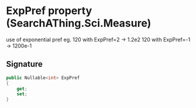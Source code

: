 # ExpPref property (SearchAThing.Sci.Measure)
use of exponential pref
            eg. 
            120 with ExpPref=2 -> 1.2e2
            120 with ExpPref=-1 -> 1200e-1

## Signature
```csharp
public Nullable<int> ExpPref
{
    get;
    set;
}
```
